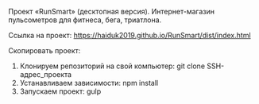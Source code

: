 ﻿Проект «RunSmart» (десктопная версия). Интернет-магазин пульсометров для фитнеса, бега, триатлона. 

Ссылка на проект: https://haiduk2019.github.io/RunSmart/dist/index.html

Скопировать проект:

1. Клонируем репозиторий на свой компьютер:
 git clone SSH-адрес_проекта
2. Устанавливаем зависимости: 
 npm install
3. Запускаем проект: 
 gulp

